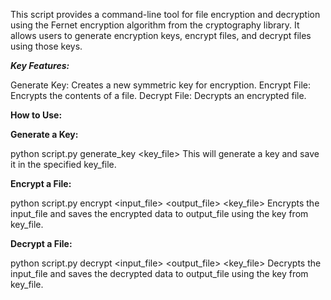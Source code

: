 This script provides a command-line tool for file encryption and decryption using the Fernet encryption algorithm from the cryptography library. It allows users 
to generate encryption keys, encrypt files, and decrypt files using those keys.

***Key Features:***

Generate Key: Creates a new symmetric key for encryption.
Encrypt File: Encrypts the contents of a file.
Decrypt File: Decrypts an encrypted file.

**How to Use:**

**Generate a Key:**

python script.py generate_key <key_file>
This will generate a key and save it in the specified key_file.


**Encrypt a File:**

python script.py encrypt <input_file> <output_file> <key_file>
Encrypts the input_file and saves the encrypted data to output_file using the key from key_file.


**Decrypt a File:**

python script.py decrypt <input_file> <output_file> <key_file>
Decrypts the input_file and saves the decrypted data to output_file using the key from key_file.

